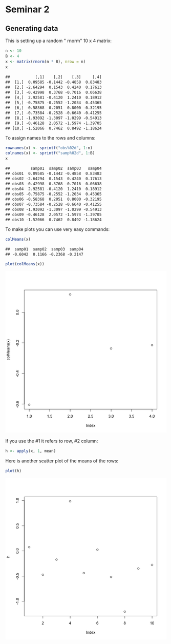 Seminar 2
============================

Generating data
------------------

This is setting up a random " rnorm" 10 x 4 matrix:

```r
n <- 10
B <- 4
x <- matrix(rnorm(n * B), nrow = n)
x
```

```
##           [,1]    [,2]    [,3]     [,4]
##  [1,]  0.09585 -0.1442 -0.4858  0.83483
##  [2,] -2.64294  0.1543  0.4240  0.17613
##  [3,] -0.42998  0.3768 -0.7016  0.06638
##  [4,]  2.92581 -0.4120  1.2410  0.18912
##  [5,] -0.75875 -0.2552 -1.2034  0.45365
##  [6,] -0.58368  0.2051  0.8000 -0.32195
##  [7,] -0.73584 -0.2528 -0.6640 -0.41255
##  [8,] -1.93092 -1.3097 -1.0299 -0.54913
##  [9,] -0.46128  2.0572 -1.5974 -1.39705
## [10,] -1.52066  0.7462  0.8492 -1.18624
```



To assign names to the rows and columns:

```r
rownames(x) <- sprintf("obs%02d", 1:n)
colnames(x) <- sprintf("samp%02d", 1:B)
x
```

```
##         samp01  samp02  samp03   samp04
## obs01  0.09585 -0.1442 -0.4858  0.83483
## obs02 -2.64294  0.1543  0.4240  0.17613
## obs03 -0.42998  0.3768 -0.7016  0.06638
## obs04  2.92581 -0.4120  1.2410  0.18912
## obs05 -0.75875 -0.2552 -1.2034  0.45365
## obs06 -0.58368  0.2051  0.8000 -0.32195
## obs07 -0.73584 -0.2528 -0.6640 -0.41255
## obs08 -1.93092 -1.3097 -1.0299 -0.54913
## obs09 -0.46128  2.0572 -1.5974 -1.39705
## obs10 -1.52066  0.7462  0.8492 -1.18624
```


To make plots you can use very easy commands: 


```r
colMeans(x)
```

```
##  samp01  samp02  samp03  samp04 
## -0.6042  0.1166 -0.2368 -0.2147
```

```r
plot(colMeans(x))
```

![plot of chunk unnamed-chunk-3](figure/unnamed-chunk-3.png) 


If you use the #1 it refers to row, #2 column:

```r
h <- apply(x, 1, mean)
```


Here is another scatter plot of the means of the rows:

```r
plot(h)
```

![plot of chunk unnamed-chunk-5](figure/unnamed-chunk-5.png) 




